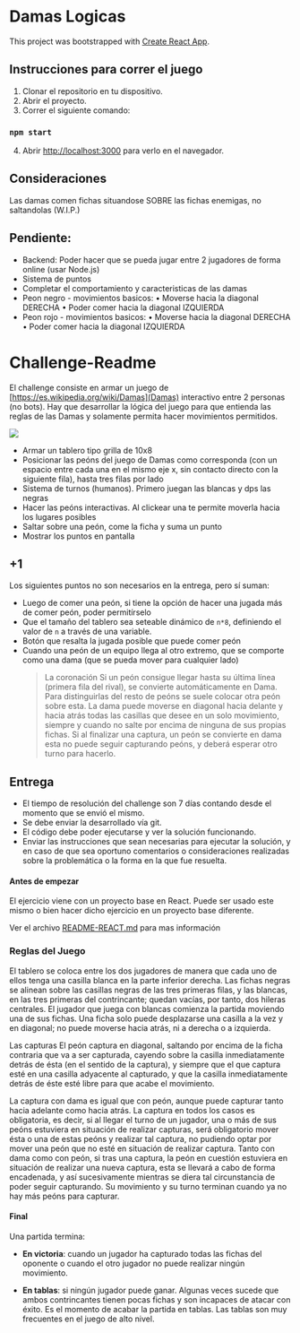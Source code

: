 # Damas Logicas

This project was bootstrapped with [Create React App](https://github.com/facebook/create-react-app).

## Instrucciones para correr el juego

1. Clonar el repositorio en tu dispositivo.
2. Abrir el proyecto.
3. Correr el siguiente comando:

### `npm start`

4. Abrir [http://localhost:3000](http://localhost:3000) para verlo en el navegador.

## Consideraciones

Las damas comen fichas situandose SOBRE las fichas enemigas, no saltandolas (W.I.P.)

## Pendiente:

- Backend: Poder hacer que se pueda jugar entre 2 jugadores de forma online (usar Node.js)
- Sistema de puntos
- Completar el comportamiento y caracteristicas de las damas
- Peon negro - movimientos basicos:
  • Moverse hacia la diagonal DERECHA
  • Poder comer hacia la diagonal IZQUIERDA
- Peon rojo - movimientos basicos:
  • Moverse hacia la diagonal DERECHA
  • Poder comer hacia la diagonal IZQUIERDA

# Challenge-Readme

El challenge consiste en armar un juego de [https://es.wikipedia.org/wiki/Damas](Damas) interactivo entre 2 personas (no bots).
Hay que desarrollar la lógica del juego para que entienda las reglas de las Damas y solamente permita hacer movimientos permitidos.

![](https://i.imgur.com/DNgBf6Y.png)

- Armar un tablero tipo grilla de 10x8
- Posicionar las peóns del juego de Damas como corresponda (con un espacio entre cada una en el mismo eje x, sin contacto directo con la siguiente fila), hasta tres filas por lado
- Sistema de turnos (humanos). Primero juegan las blancas y dps las negras
- Hacer las peóns interactivas. Al clickear una te permite moverla hacia los lugares posibles
- Saltar sobre una peón, come la ficha y suma un punto
- Mostrar los puntos en pantalla

## +1

Los siguientes puntos no son necesarios en la entrega, pero sí suman:

- Luego de comer una peón, si tiene la opción de hacer una jugada más de comer peón, poder permitírselo
- Que el tamaño del tablero sea seteable dinámico de `n*8`, definiendo el valor de `n` a través de una variable.
- Botón que resalta la jugada posible que puede comer peón
- Cuando una peón de un equipo llega al otro extremo, que se comporte como una dama (que se pueda mover para cualquier lado)
  > La coronación
  > Si un peón consigue llegar hasta su última línea (primera fila del rival), se convierte automáticamente en Dama. Para distinguirlas del resto de peóns se suele colocar otra peón sobre esta. La dama puede moverse en diagonal hacia delante y hacia atrás todas las casillas que desee en un solo movimiento, siempre y cuando no salte por encima de ninguna de sus propias fichas. Si al finalizar una captura, un peón se convierte en dama esta no puede seguir capturando peóns, y deberá esperar otro turno para hacerlo.

## Entrega

- El tiempo de resolución del challenge son 7 días contando desde el momento que se envió el mismo.
- Se debe enviar la desarrollado vía git.
- El código debe poder ejecutarse y ver la solución funcionando.
- Enviar las instrucciones que sean necesarias para ejecutar la solución, y en caso de que sea oportuno comentarios o consideraciones realizadas sobre la problemática o la forma en la que fue resuelta.

#### Antes de empezar

El ejercicio viene con un proyecto base en React. Puede ser usado este mismo o bien hacer dicho ejercicio en un proyecto base diferente.

Ver el archivo [README-REACT.md](https://github.com/42i-co/challenge-01/blob/master/README-REACT.md) para mas información

### Reglas del Juego

El tablero se coloca entre los dos jugadores de manera que cada uno de ellos tenga una casilla blanca en la parte inferior derecha. Las fichas negras se alinean sobre las casillas negras de las tres primeras filas, y las blancas, en las tres primeras del contrincante; quedan vacías, por tanto, dos hileras centrales. El jugador que juega con blancas comienza la partida moviendo una de sus fichas. Una ficha solo puede desplazarse una casilla a la vez y en diagonal; no puede moverse hacia atrás, ni a derecha o a izquierda.

Las capturas
El peón captura en diagonal, saltando por encima de la ficha contraria que va a ser capturada, cayendo sobre la casilla inmediatamente detrás de ésta (en el sentido de la captura), y siempre que el que captura esté en una casilla adyacente al capturado, y que la casilla inmediatamente detrás de éste esté libre para que acabe el movimiento.

La captura con dama es igual que con peón, aunque puede capturar tanto hacia adelante como hacia atrás. La captura en todos los casos es obligatoria, es decir, si al llegar el turno de un jugador, una o más de sus peóns estuviera en situación de realizar capturas, será obligatorio mover ésta o una de estas peóns y realizar tal captura, no pudiendo optar por mover una peón que no esté en situación de realizar captura. Tanto con dama como con peón, si tras una captura, la peón en cuestión estuviera en situación de realizar una nueva captura, esta se llevará a cabo de forma encadenada, y así sucesivamente mientras se diera tal circunstancia de poder seguir capturando. Su movimiento y su turno terminan cuando ya no hay más peóns para capturar.

#### Final

Una partida termina:

- **En victoria**: cuando un jugador ha capturado todas las fichas del oponente o cuando el otro jugador no puede realizar ningún movimiento.

- **En tablas**: si ningún jugador puede ganar. Algunas veces sucede que ambos contrincantes tienen pocas fichas y son incapaces de atacar con éxito. Es el momento de acabar la partida en tablas. Las tablas son muy frecuentes en el juego de alto nivel.
